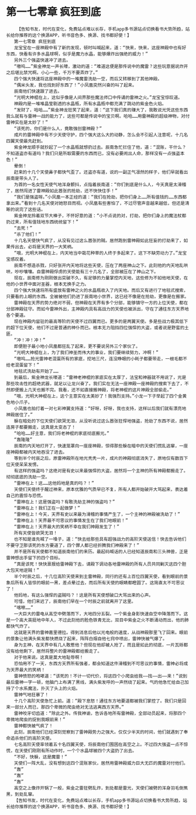 # 第一七零章 疯狂到底
        【告知书友，时代在变化，免费站点难以长存，手机app多书源站点切换看书大势所趋，站长给你推荐的这个换源APP，听书音色多、换源、找书都好使！】
       第一七零章 疯狂到底
       龙宝宝在一座神殿中有了新的发现，顿时叫喊起来，道：“快来，快来，这座神殿中也有好东西，快看有许多水晶球啊，似乎是魔力水晶，能够爆炸出强绝的威力！”
       另外三个强盗快速冲了进去。
       “嗷呜……”紫金神龙一声长嚎，激动的道：“难道这便是那传说中的魔雷？这些玩意据说炸开之后堪比禁咒啊。小心一些，千万不要弄炸了。”
       四个强大快速将这座神殿中的一堆魔雷洗劫一空，而后又转移到了其他神殿。
       “偶米头发，我也找到好东西了！”小凤凰突然兴奋的叫了起来。
       辰南他们快速跟了进去。
       “光明大神棍在上，这似乎像是人间界那些魔法师口中传诵的雷神之火。”龙宝宝惊叹道。
       神殿内是一堆堆晶莹剔透的水晶瓶，所有水晶瓶中都充满了跳动的紫金色火焰。
       “发财了，哈哈……”紫金神龙狂笑了起来，道：“这下我们真的赚大了，我敢说光凭这些东西我么就有与雷神一战的能力了，这些可都是传说中的宝贝啊。哈哈……用雷神殿的超级神物，对付雷神实在是太妙了！”
       “该死的，你们是什么人，竟敢强创雷神殿？”
       成片的雷神殿中有不少天使守护，四个强大这么大的动静，怎么会不引起人注意呢，十几名四翼天使最先赶到。
       紫金神龙顺手就抄起了一个水晶瓶就想扔过去。辰南急忙拦住了他，道：“混账，干什么？不知道盗亦有道吗？我们只是所取需要的东西而已，没有必要闹出人命，那样没有一点强盗本色！”
       晕倒！
       赶来的十几个天使鼻子都快气歪了。还盗亦有道，说的一副正气凛然的样子，他们早就看出辰南是带头人了。
       为首的一名女性天使气地浑身颤抖，点指着辰南道：“你们到底是什么人，今天真是太滑稽了，居然闯进了雷神殿如此嚣张的抢劫，还不快快住手！”
       “我们是强盗呀。”小凤凰一本正经的道：“我们在抢劫，把你们身上……所有值钱的……东西都拿出来。”看到十几名天使对她怒目而视。小凤凰有些害怕了，不过尽管声音越来越低，但还是清晰的说完了这些话。
       紫金神龙拎着双节大棒子，不怀好意的道：“小不点说的对，打劫，把你们身上的魔法杖都扔过来，所有值钱地东西统统留下！”
       “去死！”
       “杀了他们！”
       十几名天使快气疯了，从没有见过这么嚣张的贼。居然跑到雷神殿如此狂妄的打劫来了，如果传出去，必将是天界的一大笑柄。
       “哦，光明大神棍在上，内天地当中栽花种草的人终于多起来了。这下不缺劳动力了。”龙宝宝感叹着。
       辰南不想造杀戮，只好张开内天地将这些天使，压在了两座神山之下。此刻他的内天地乱哄哄，吵吵嚷嚷。自雷神殿俘虏的天使能有三十几名了，全部被压在了神山之下。
       现在，辰南修为刚刚做出突破不久，有足够的力量掌控内天地，这些修为不如他地天使，在他的小世界中面对圣器，根本无换手之力。
       四个强大快速将所有盛放有雷神之火的水晶瓶收入了内天地。而后又有进行了地毯式搜索，只要看的上眼的东西。全被被他们扔进了辰南地小世界，这已经不像是在抢劫，更像是在搬家。
       雷神殿在天界的势力绝对不弱，但神殿在天界有多个分部，能够镇守一方的上位天使，都在分部神殿驻守。而如今雷神外出，主神殿内具有高战力的天使也被派出，守在了通往东方天界地各个要道。
       现在神殿内留驻的最高等阶的天使不过四翼而已。更多的是两翼天使。多是些战力极其低下的超下位天使，他们不过是普通的神仆而已。根本无力阻挡四位强悍的大盗，或者说是野蛮的土匪。
       “冲！冲！冲！”
       即便胆子最小地小凤凰都狂乱了起来，更不要说另外三个家伙了。
       “光明大神棍在上，为了我们神圣而伟大的事业，我们要继续努力，冲啊！”
       “嗷呜……抢光雷神老混蛋所有的家底，挖地三尺，连没睁眼的小耗子都要带走，一根毛都不给老混蛋留下！”
       地毯式洗劫有开始了……
       到最后，紫金神龙长嚎道：“雷神老神棍的家底实在太厚了，法宝和神器就不用说了，光是那些攻击性的超绝武器，就足以让龙兴奋了。我们实在无法一座神殿一座神殿的搜索下去了，不然即便搬上几天也搬不完。我看，还不如直接搬神殿，将老神棍的这片神殿全部偷走。”
       “哦，光明大神棍在上，这个主意实在太美妙了！我强烈支持。”小龙一下子举起了四个金黄色地小爪子。
       小凤凰也拍打着一对七彩神翼支持道：“好呀，好呀，我也支持，这样以后我们就有漂亮地神殿居住了。”
       躲在暗处的下位天使们欲哭无泪，从没听说过这么嚣张狂悍地强盗，抢劫了东西不说，居然连房子都要搬走，这真是太变态了！
       “哈哈……好主意，我们将老神棍的家底彻底搬光。”
       “轰隆隆”
       辰南的内天地打开了，快速笼罩向一座座神殿，惊得那些躲在暗中的天使们慌乱逃窜，一座座神殿都被内天地吞没了进去。
       等到半个时辰之后，原雷神殿所在地光秃秃一片，成片的神殿彻底消失了，原地仅有数百下位天使呆呆发愣。
       有这样的强盗吗？这绝对是有史以来最强悍的大盗，居然将一个主神的所有神殿都搬走了。彻彻底底的洗劫一空。
       “雷神在上！这……这他妈地是真的吗？！”
       天使们天使终于醒过神来，原本优雅的气质早已不复，所有人都开始破开大骂起来，表达着自己的震惊与恐慌。
       “雷神在上！这是强盗吗？有敢洗劫主神的强盗吗？”
       “雷神在上！我们正在一起做梦！”
       “雷神在上！今天，天界有史以来最为滑稽的事情产生了，一个主神的神殿被洗劫了！”
       “雷神在上！天界最不可思议的事情发生在了我们地眼前！”
       “雷神在上！天界最大的笑柄不幸在我们神殿发生了！”
       所有天使皆欲哭无泪！
       也不知是谁先喊了一嗓子，道：“快去给那些具有超强战力的高阶天使送信！快去告诉他们不要守卫那该死的东方要道了，四个罪人都已经折腾我们神殿来了！”
       并不是所有天使都不知道辰南他们的来历。最起码喊话的人已经知道辰南和三头神兽，正是雷神想出手留下的四个目标。
       “真是该死！快快禀报给雷神殿下去，请殿下调动各地雷神殿的所有人员共同剿灭这四个胆大包天地逆贼！”
       半个时辰之后，十几位高阶天使来到主雷神殿，同行的还有上百位四翼天使，看到眼前的景象后所有人皆惊的眼前一黑，差点晕过去，而后所有天使的眼睛都瞪圆了。这简直太不可思议了！
       他妈地，有这么强悍的盗贼吗？！这是所有天使想破口大骂出来的心声。
       可惜，他们来迟了，辰南他们早在一个时辰之前就离开了这里。
       “喀嚓……”
       一大巨大的雷电从高空中劈落而下，大地四分五裂。一个紫金身影快速自空中降落而下。这是一个高大英挺地中年人，不过此刻他的脸色铁青无比，双目中紫金之火不断涌动而出，他的肺都快气炸了。
       这就是天界的雷神嘉里德拉。得到消息后他以光电般的速度，从战神殿那里飞了回来。眼前的景象让他满头紫发都快燃烧了起来，阵阵白烟自他七窍中喷出，雷神快被气爆了。
       身为主神，在天界中有几人敢惹他？但现在他却被人抢了，而且是如此的彻底，一片瓦砾都没有给他剩下，居然将整片的雷神殿都给搬走了。
       对于他来说。这真是莫大地耻辱啊！
       恐怕用不了一天，东西方天界所有强者，都会知道这件滑稽到不可思议的事情，雷神必将成为天界最大的笑柄！
       雷神愤怒的咆哮道：“该死的！不计一切代价，将这四个小爬虫给我——找——出——来！”说到最后雷神一字一顿，他脑门上布满了黑线，满头紫发呼的一声然绕了起来。气的他急忙给自己加持了个水系魔法，扑灭了头上的火焰。
       雷神气地狂暴了！
       十几个高阶天使急忙上前。道：“殿下息怒！通往东方地要道都被我们掌控了。我们只是回来一部分人而已，那四个卑微的爬虫绝对无法逃离西方天界。”
       雷神咬牙切齿道：“除此之外。传我神谕，告诉各地所有雷神殿，全部动员起来，将那四个卑微地爬虫的捉到我眼前来！”
       雷神都快被气疯了！
       此刻，辰南他们已经深刻觉察到了雷神殿势力之强大。仅仅少半天的时间，他们就遇到了奉命追杀他们的高阶天使。
       七名高阶天使率领着五十名四翼天使，将辰南他们围困在高空之上。不过四大强盗一点不惊慌，在天使们刚刚有所动作时，一个个水晶球被四个大盗扔了出去。
       “不好，快躲，这是魔雷！”
       天使们一阵大乱，没有想到这四个混账家伙，居然用雷神殿威力巨大无匹的魔雷对付他们。
       “轰”
       “轰”
       “轰”
       高空之上像炸开锅了一般，紫金之雷狂劈乱炸，到处都是雷光，天使们被劈的浑身羽毛倒焦黑，到处乱窜。
       【告知书友，时代在变化，免费站点难以长存，手机app多书源站点切换看书大势所趋，站长给你推荐的这个换源APP，听书音色多、换源、找书都好使！】